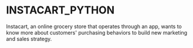 # INSTACART_PYTHON
Instacart, an online grocery store that operates through an app, wants to know more about customers' purchasing behaviors to build new marketing and sales strategy.
